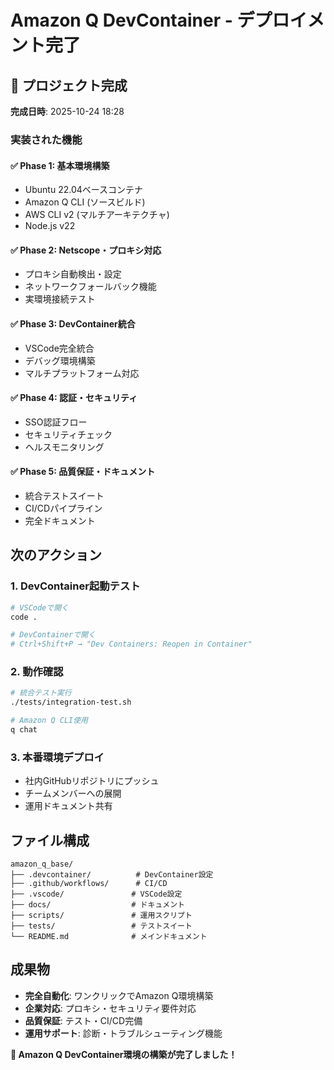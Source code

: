 # Amazon Q DevContainer - デプロイメント完了

## 🎉 プロジェクト完成

**完成日時**: 2025-10-24 18:28

### 実装された機能

#### ✅ Phase 1: 基本環境構築
- Ubuntu 22.04ベースコンテナ
- Amazon Q CLI (ソースビルド)
- AWS CLI v2 (マルチアーキテクチャ)
- Node.js v22

#### ✅ Phase 2: Netscope・プロキシ対応
- プロキシ自動検出・設定
- ネットワークフォールバック機能
- 実環境接続テスト

#### ✅ Phase 3: DevContainer統合
- VSCode完全統合
- デバッグ環境構築
- マルチプラットフォーム対応

#### ✅ Phase 4: 認証・セキュリティ
- SSO認証フロー
- セキュリティチェック
- ヘルスモニタリング

#### ✅ Phase 5: 品質保証・ドキュメント
- 統合テストスイート
- CI/CDパイプライン
- 完全ドキュメント

## 次のアクション

### 1. DevContainer起動テスト
```bash
# VSCodeで開く
code .

# DevContainerで開く
# Ctrl+Shift+P → "Dev Containers: Reopen in Container"
```

### 2. 動作確認
```bash
# 統合テスト実行
./tests/integration-test.sh

# Amazon Q CLI使用
q chat
```

### 3. 本番環境デプロイ
- 社内GitHubリポジトリにプッシュ
- チームメンバーへの展開
- 運用ドキュメント共有

## ファイル構成

```
amazon_q_base/
├── .devcontainer/          # DevContainer設定
├── .github/workflows/      # CI/CD
├── .vscode/               # VSCode設定
├── docs/                  # ドキュメント
├── scripts/               # 運用スクリプト
├── tests/                 # テストスイート
└── README.md              # メインドキュメント
```

## 成果物

- **完全自動化**: ワンクリックでAmazon Q環境構築
- **企業対応**: プロキシ・セキュリティ要件対応
- **品質保証**: テスト・CI/CD完備
- **運用サポート**: 診断・トラブルシューティング機能

**🚀 Amazon Q DevContainer環境の構築が完了しました！**
